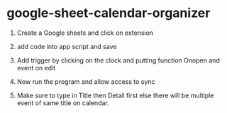 # google-sheet-calendar-organizer

1. Create a Google sheets and click on extension

2. add code into app script and save
   
3. Add trigger by clicking on the clock and putting function Onopen and event on edit

4. Now run the program and allow access to sync

5. Make sure to type in Title then Detail first else there will be multiple event of same title on calendar.
